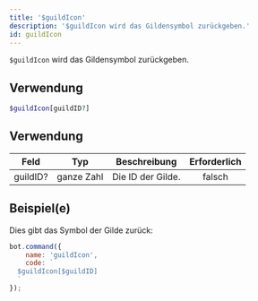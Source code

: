 ```yaml
---
title: '$guildIcon'
description: '$guildIcon wird das Gildensymbol zurückgeben.'
id: guildIcon
---
```


`$guildIcon` wird das Gildensymbol zurückgeben.

## Verwendung

```php
$guildIcon[guildID?]
```

## Verwendung

| Feld     | Typ        | Beschreibung      | Erforderlich |
| -------- | ---------- | ----------------- |:------------:|
| guildID? | ganze Zahl | Die ID der Gilde. |    falsch    |

## Beispiel(e)

Dies gibt das Symbol der Gilde zurück:

```javascript
bot.command({
    name: 'guildIcon',
    code: `
  $guildIcon[$guildID]
  `
});
```
